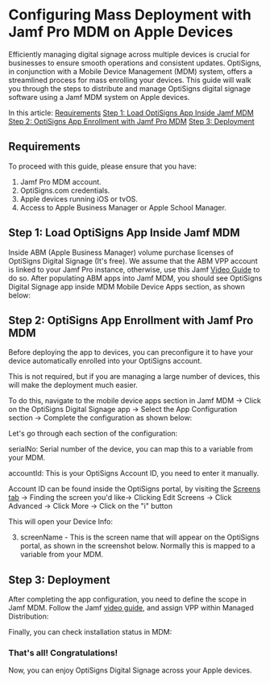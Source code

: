 # Configuring Mass Deployment with Jamf Pro MDM on Apple Devices

Efficiently managing digital signage across multiple devices is crucial for businesses to ensure smooth operations and consistent updates. OptiSigns, in conjunction with a Mobile Device Management (MDM) system, offers a streamlined process for mass enrolling your devices. This guide will walk you through the steps to distribute and manage OptiSigns digital signage software using a Jamf MDM system on Apple devices.

In this article:
[Requirements](#0)
[Step 1: Load OptiSigns App Inside Jamf MDM](#1)
[Step 2: OptiSigns App Enrollment with Jamf Pro MDM](#2)
[Step 3: Deployment](#3)


## Requirements

To proceed with this guide, please ensure that you have:
1. Jamf Pro MDM account.
2. OptiSigns.com credentials.
3. Apple devices running iOS or tvOS.
4. Access to Apple Business Manager or Apple School Manager.


## Step 1: Load OptiSigns App Inside Jamf MDM

Inside ABM (Apple Business Manager) volume purchase licenses of OptiSigns Digital Signage (It's free).
We assume that the ABM VPP account is linked to your Jamf Pro instance, otherwise, use this Jamf [Video Guide](https://trainingcatalog.jamf.com/volume-purchasing/637880) to do so.
After populating ABM apps into Jamf MDM, you should see OptiSigns Digital Signage app inside MDM Mobile Device Apps section, as shown below:



## Step 2: OptiSigns App Enrollment with Jamf Pro MDM

Before deploying the app to devices, you can preconfigure it to have your device automatically enrolled into your OptiSigns account.

This is not required, but if you are managing a large number of devices, this will make the deployment much easier.

To do this, navigate to the mobile device apps section in Jamf MDM → Click on the OptiSigns Digital Signage app → Select the App Configuration section → Complete the configuration as shown below:

Let's go through each section of the configuration:



serialNo: Serial number of the device, you can map this to a variable from your MDM. 

accountId: This is your OptiSigns Account ID, you need to enter it manually.

Account ID can be found inside the OptiSigns portal, by visiting the [Screens tab](https://app.optisigns.com/app/screenManagement) → Finding the screen you'd like→ Clicking Edit Screens → Click Advanced → Click More → Click on the "i" button 

This will open your Device Info:

3. screenName - This is the screen name that will appear on the OptiSigns portal, as shown in the screenshot below. Normally this is mapped to a variable from your MDM.



## Step 3: Deployment

After completing the app configuration, you need to define the scope in Jamf MDM. Follow the Jamf [video guide](https://trainingcatalog.jamf.com/device-scope/552567), and assign VPP within Managed Distribution:

Finally, you can check installation status in MDM:


### That's all! Congratulations!

Now, you can enjoy OptiSigns Digital Signage across your Apple devices.